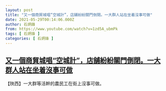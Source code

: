 ```yaml
---
layout: post
title: "又一個商貿城唱“空城計”，店舖紛紛關門倒閉。一大群人站在坐着沒事可做"
date: 2021-05-29T00:14:06.000Z
author: 石炳鋒
from: https://www.youtube.com/watch?v=1zd5A_ubmPk
tags: [ 石炳锋 ]
categories: [ 石炳锋 ]
---
```

<!--1622247246000-->
[又一個商貿城唱“空城計”，店舖紛紛關門倒閉。一大群人站在坐着沒事可做](https://www.youtube.com/watch?v=1zd5A_ubmPk)
------

<div>
【陜西】一大群等活幹的農民工在街上沒事可做。
</div>
